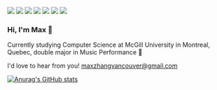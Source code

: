 <!-- Actual text -->
![](https://img.shields.io/badge/Code-Java-informational?style=flat&logo=Java&labelColor=6495ED&logoColor=white&color=white)
![](https://img.shields.io/badge/Code-Python-informational?style=flat&logo=Python&labelColor=6495ED&logoColor=white&color=white)
![](https://img.shields.io/badge/Code-React-informational?style=flat&logo=React&labelColor=6495ED&logoColor=white&color=white)
![](https://img.shields.io/badge/Code-Typescript-informational?style=flat&logo=Typescript&labelColor=6495ED&logoColor=white&color=white)
![](https://img.shields.io/badge/Code-Javascript-informational?style=flat&logo=Javascript&labelColor=6495ED&logoColor=white&color=white)
![](https://img.shields.io/badge/Cloud-Heroku-informational?style=flat&logo=Heroku&labelColor=6495ED&logoColor=white&color=white)
![](https://img.shields.io/badge/Tools-Git-informational?style=flat&logo=Git&labelColor=6495ED&logoColor=white&color=white)

### Hi, I'm Max 🌊

Currently studying Computer Science at McGill University in Montreal, Quebec, double major in Music Performance 🎺

I'd love to hear from you! maxzhangvancouver@gmail.com

[![Anurag's GitHub stats](https://github-readme-stats.vercel.app/api?username=chetbae)](https://github.com/chetbae/github-readme-stats)


<!--
**chetbae/chetbae** is a ✨ _special_ ✨ repository because its `README.md` (this file) appears on your GitHub profile.

Here are some ideas to get you started:

- 🔭 I’m currently working on ...
- 🌱 I’m currently learning ...
- 👯 I’m looking to collaborate on ...
- 🤔 I’m looking for help with ...
- 💬 Ask me about ...
- 📫 How to reach me: ...
- 😄 Pronouns: ...
- ⚡ Fun fact: ...
-->
